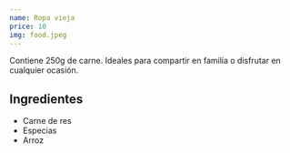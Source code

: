 ```yaml
---
name: Ropa vieja
price: 10
img: food.jpeg
---
```


Contiene 250g de carne. Ideales para compartir en familia o disfrutar en cualquier ocasión.

## **Ingredientes**

- Carne de res
- Especias
- Arroz
